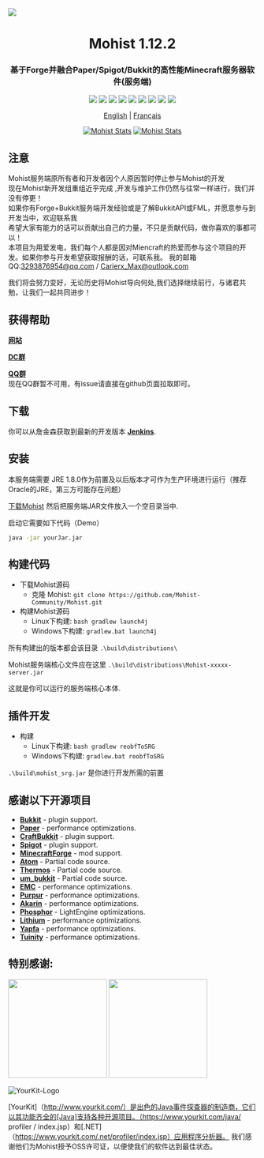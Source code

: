 <img src="https://i.loli.net/2020/02/28/vZRHJACadF7rgn5.png">

<div align="center">
  <h1>Mohist 1.12.2</h1>

### 基于Forge并融合Paper/Spigot/Bukkit的高性能Minecraft服务器软件(服务端)

[![](https://img.shields.io/jenkins/build?jobUrl=https%3A%2F%2Fci.codemc.io%2Fjob%2FMohist-Community%2Fjob%2FMohist-1.12.2&style=for-the-badge)](https://ci.codemc.io/job/Mohist-Community/job/Mohist-1.12.2)
[![](https://img.shields.io/github/stars/Mohist-Community/Mohist.svg?label=Stars&style=for-the-badge&logo=github)](https://github.com/Mohist-Community/Mohist/stargazers)
[![](https://img.shields.io/github/license/Mohist-Community/Mohist?style=for-the-badge)](https://github.com/Mohist-Community/Mohist/blob/1.12.2/LICENSE)
[![](https://img.shields.io/badge/Forge-1.12.2--14.23.5.2854-brightgreen.svg?colorB=26303d&style=for-the-badge&logo=Conda-Forge)](http://files.minecraftforge.net/maven/net/minecraftforge/forge/index_1.12.2.html)
[![](https://img.shields.io/badge/Paper-1.12.2-brightgreen.svg?colorB=DC3340&style=for-the-badge)](https://papermc.io/downloads#Paper-1.12)
[![](https://img.shields.io/badge/AdoptOpenJDK-8u252-brightgreen.svg?colorB=469C00&style=for-the-badge&logo=java)](https://adoptopenjdk.net/?variant=openjdk8&jvmVariant=hotspot)
[![](https://img.shields.io/badge/Gradle-5.6.4-brightgreen.svg?colorB=469C00&style=for-the-badge&logo=gradle)](https://docs.gradle.org/5.6.4/release-notes.html)
[![](https://img.shields.io/bstats/servers/6762?label=bStats&style=for-the-badge)](https://bstats.org/plugin/server-implementation/Mohist/6762)
[![](https://badges.crowdin.net/mohist/localized.svg)](https://crowdin.com/project/mohist)

<a href="https://github.com/Mohist-Community/Mohist/blob/1.12.2/README.md">English</a> | <a href="https://github.com/Mohist-Community/Mohist/blob/1.12.2/README-fr.md">Français</a>

[![Mohist Stats](https://bstats.org/signatures/server-implementation/Mohist.svg)](https://bstats.org/plugin/server-implementation/Mohist/6762)
[![Mohist Stats](https://bstats.org/signatures/bukkit/Mohist.svg)](https://bstats.org/plugin/bukkit/Mohist/3939)
</div>

注意
------
Mohist服务端原所有者和开发者因个人原因暂时停止参与Mohist的开发  
现在Mohist新开发组重组近乎完成  ,开发与维护工作仍然与往常一样进行，我们并没有停更！  
如果你有Forge+Bukkit服务端开发经验或是了解BukkitAPI或FML，并愿意参与到开发当中，欢迎联系我  
希望大家有能力的话可以贡献出自己的力量，不只是贡献代码，做你喜欢的事都可以！  
本项目为用爱发电，我们每个人都是因对Miencraft的热爱而参与这个项目的开发。如果你参与开发希望获取报酬的话，可联系我。
我的邮箱 QQ:3293876954@qq.com / Carierx_Max@outlook.com

我们将会努力变好，无论历史将Mohist导向何处,我们选择继续前行，与诸君共勉，让我们一起共同进步！

获得帮助
------
   [**网站**](https://mohist.red/)
   
   [**DC群**](https://discord.gg/ZgXjHGd)
   
   [**QQ群**](https://jq.qq.com/?_wv=1027&k=5YIRYnH)  
   现在QQ群暂不可用，有issue请直接在github页面拉取即可。
   
下载
------

你可以从詹金森获取到最新的开发版本
 [**Jenkins**](https://ci.codemc.org/job/Mohist-Community/job/Mohist-1.12.2/).

安装
------
本服务端需要 JRE 1.8.0作为前置及以后版本才可作为生产环境进行运行（推荐Oracle的JRE，第三方可能存在问题）

[下载Mohist](https://ci.codemc.org/job/Mohist-Community/job/Mohist-1.12.2/) 然后把服务端JAR文件放入一个空目录当中.

启动它需要如下代码（Demo）

```bash
java -jar yourJar.jar
```

构建代码
------
* 下载Mohist源码
  * 克隆 Mohist:
  `git clone https://github.com/Mohist-Community/Mohist.git`
* 构建Mohist源码
  * Linux下构建:
  `bash gradlew launch4j`
  * Windows下构建:
  `gradlew.bat launch4j`

所有构建出的版本都会该目录 `.\build\distributions\`

Mohist服务端核心文件应在这里 `.\build\distributions\Mohist-xxxxx-server.jar`

这就是你可以运行的服务端核心本体.

插件开发
------
* 构建
   * Linux下构建:
   `bash gradlew reobfToSRG`
   * Windows下构建:
   `gradlew.bat reobfToSRG`

`.\build\mohist_srg.jar` 是你进行开发所需的前置

感谢以下开源项目
------
* [**Bukkit**](https://hub.spigotmc.org/stash/scm/spigot/bukkit.git) - plugin support.
* [**Paper**](https://github.com/PaperMC/Paper.git) - performance optimizations.
* [**CraftBukkit**](https://hub.spigotmc.org/stash/scm/spigot/craftbukkit.git) - plugin support.
* [**Spigot**](https://hub.spigotmc.org/stash/scm/spigot/spigot.git) - plugin support.
* [**MinecraftForge**](https://github.com/MinecraftForge/MinecraftForge.git) - mod support.
* [**Atom**](https://gitlab.com/divinecode/atom/Atom.git) - Partial code source.
* [**Thermos**](https://github.com/CyberdyneCC/Thermos.git) - Partial code source.
* [**um_bukkit**](https://github.com/TechCatOther/um_bukkit.git) - Partial code source.
* [**EMC**](https://github.com/starlis/empirecraft) - performance optimizations.
* [**Purpur**](https://github.com/pl3xgaming/Purpur) - performance optimizations.
* [**Akarin**](https://github.com/Akarin-project/Akarin) - performance optimizations.
* [**Phosphor**](https://github.com/jellysquid3/phosphor-fabric) - LightEngine optimizations.
* [**Lithium**](https://github.com/jellysquid3/lithium-fabric) - performance optimizations.
* [**Yapfa**](https://github.com/tr7zw/YAPFA) - performance optimizations.
* [**Tuinity**](https://github.com/Spottedleaf/Tuinity) - performance optimizations.

特别感谢:
-------------
<a href="https://serverjars.com/"><img src="https://serverjars.com/assets/img/logo_white.svg" width="200"></a>
<a href="https://ci.codemc.io/"><img src="https://i.loli.net/2020/03/11/YNicj3PLkU5BZJT.png" width="200"></a>

![YourKit-Logo](https://www.yourkit.com/images/yklogo.png)

[YourKit]（http://www.yourkit.com/）是出色的Java事件探查器的制造商，它们以其功能齐全的[Java]支持各种开源项目。（https://www.yourkit.com/java/ profiler / index.jsp）和[.NET]（https://www.yourkit.com/.net/profiler/index.jsp）应用程序分析器。 我们感谢他们为Mohist授予OSS许可证，以便使我们的软件达到最佳状态。